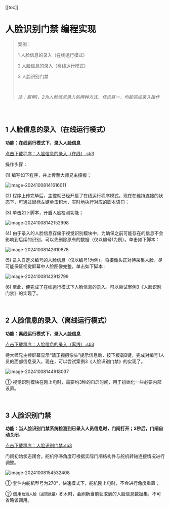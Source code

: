 [[toc]]

# 人脸识别门禁 编程实现

> 案例：
>
> 1 人脸信息的录入（在线运行模式）
>
> 2 人脸信息的录入（离线运行模式）
>
> 3 人脸识别门禁
>
> <br>
>
> *注：案例1、2为人脸信息录入的两种方式，任选其一，均能完成录入操作*

<br>

<br>

## 1 人脸信息的录入（在线运行模式）

**功能：在线运行模式下，录入人脸信息**

<a href="/tutorial/cfdsx/sb3/03/人脸信息的录入（在线）.sb3">点击下载程序：人脸信息的录入（在线）.sb3</a>

操作步骤：

(1)  编写如下程序，并上传至大师兄主控板；

![image-20241008141616011](/人脸识别门禁编程实现.assets/image-20241008141616011.png)

(2)  程序上传完毕后，主控就已经开启了在线运行程序模式。现在在维持连接的状态下，可通过鼠标左键单击积木，实时地执行对应的脚本语句；

(3)  单击如下脚本，开启人脸检测功能；

![image-20241008142152998](/人脸识别门禁编程实现.assets/image-20241008142152998.png)

(4)  由于录入的人脸信息存储于视觉识别模块中，为确保之前可能存在的信息不会影响到后续的识别，可以先删除原有的数据（仅以编号1为例）。单击如下脚本：

![image-20241008142610878](/人脸识别门禁编程实现.assets/image-20241008142610878.png)

(5)  录入自定义编号的人脸信息（仅以编号1为例）。将摄像头正对待采集人脸，尽可能保证视觉屏幕中人脸图像完整，单击如下脚本：

![image-20241008142912799](/人脸识别门禁编程实现.assets/image-20241008142912799.png)

(6)  至此，便完成了在线运行模式下人脸信息的录入。可以尝试案例3《人脸识别门禁》的实现了。

<br>

## 2 人脸信息的录入（离线运行模式）

**功能：离线运行模式下，录入人脸信息**

<a href="/tutorial/cfdsx/sb3/03/人脸信息的录入（离线）.sb3">点击下载程序：人脸信息的录入（离线）.sb3</a>

待大师兄主控屏幕显示“请正视摄像头”提示信息后，按下板载B键，完成对编号1人员的面部信息录入。现在，可以尝试案例3《人脸识别门禁》的实现了。

![image-20241008144918037](/人脸识别门禁编程实现.assets/image-20241008144918037.png)

①  视觉识别模块在刚上电时，需要约3秒的自启时间，用于初始化一些必要内部设置。

<br>

## 3 人脸识别门禁

**功能：当人脸识别门禁系统检测到已录入人员信息时，门闸打开；3秒后，门闸自动关闭**。

<a href="/tutorial/cfdsx/sb3/03/人脸识别门禁.sb3">点击下载程序：人脸识别门禁.sb3</a>

门闸初始状态闭合，舵机停滞角度可根据实际门闸结构件与舵机转轴连接情况进行调整。

![image-20241008154532408](/人脸识别门禁编程实现.assets/image-20241008154532408.png)

①  套件内舵机型号为270°，快速模式下，舵机刚上电时，不会进行角度重置；

②  调用`检测人脸（返回数量）`积木时，会刷新当前获取到的人脸信息数据集，不可省略该调用。
